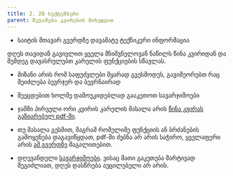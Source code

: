 ```yaml
---
title: 2. 28 სექტემბერი
parent: შეჯამება კვირების მიხედვით
---
```


- საიტის მთავარ გვერდზე დავამატე ტექნიკური ინფორმაცია


დღეს თავიდან გავივლით ყველა მნიშვნელოვან ნაწილს წინა კვირიდან და შემდეგ დავასრულებთ კარელის ფუნქციების სწავლას. 
- მიზანი არის რომ საფუძვლები მყარად გვესმოდეს, გავიმეორებთ რაც შეიძლება ბევრჯერ და ბევრნაირად
- შეეცდებით ხოლმე დამოუკიდებლად გააკეთოთ სავარჯიშოები

- ჯამში პირველი ორი კვირის კარელის მასალა არის [წინა კვირას გაზიარებულ pdf-ში](/content/files/lecture1.pdf).
- თუ მასალა გესმით, მაგრამ რომელიმე ფუნქციის ან ბრძანების გამოყენება დაგავიწყდათ, pdf-ში ძებნა არ არის საჭირო, ყველაფერი არის [ამ გვერდზე](/content/resources/karel_reference) მაგალითებით.
- დღევანდელი [სავარჯიშოები](/content/classwork/2_karel). ვისაც მათი გაკეთება მარტივად შეგიძლიათ, დღეს დასწრება აუცილებელი არ არის.

